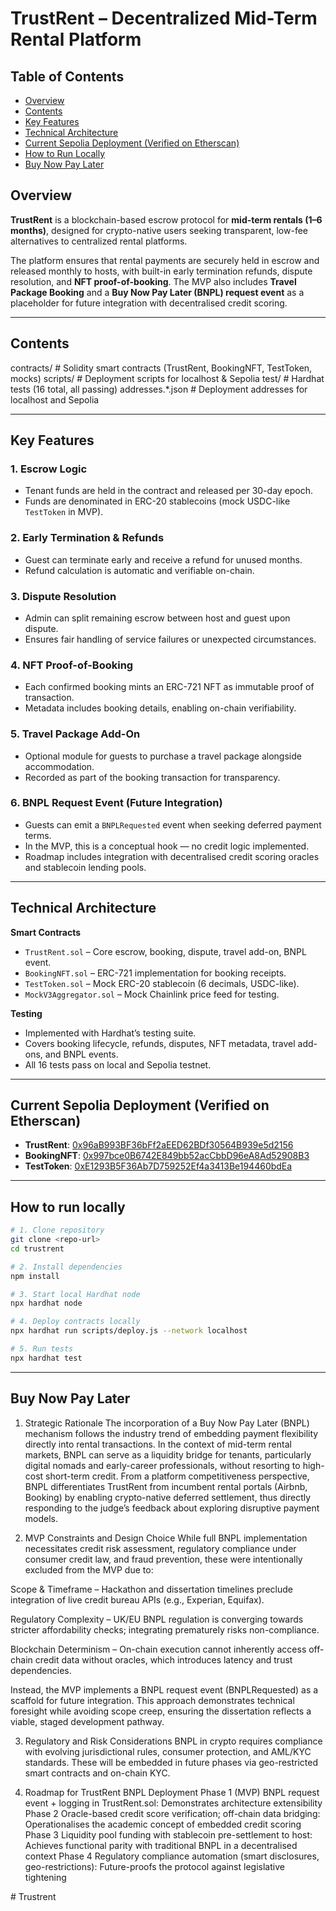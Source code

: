 # TrustRent – Decentralized Mid-Term Rental Platform

## Table of Contents

- [Overview](#overview)
- [Contents](#contents)
- [Key Features](#key-features)
- [Technical Architecture](#technical-architecture)
- [Current Sepolia Deployment (Verified on Etherscan)](#current-sepolia-deployment-verified-on-etherscan)
- [How to Run Locally](#how-to-run-locally)
- [Buy Now Pay Later](#buy-now-pay-later)

## Overview

**TrustRent** is a blockchain-based escrow protocol for **mid-term rentals (1–6 months)**, designed for crypto-native users seeking transparent, low-fee alternatives to centralized rental platforms.

The platform ensures that rental payments are securely held in escrow and released monthly to hosts, with built-in early termination refunds, dispute resolution, and **NFT proof-of-booking**. The MVP also includes **Travel Package Booking** and a **Buy Now Pay Later (BNPL) request event** as a placeholder for future integration with decentralised credit scoring.

---

## Contents

contracts/ # Solidity smart contracts (TrustRent, BookingNFT, TestToken, mocks)
scripts/ # Deployment scripts for localhost & Sepolia
test/ # Hardhat tests (16 total, all passing)
addresses.\*.json # Deployment addresses for localhost and Sepolia

---

## Key Features

### 1. Escrow Logic

- Tenant funds are held in the contract and released per 30-day epoch.
- Funds are denominated in ERC-20 stablecoins (mock USDC-like `TestToken` in MVP).

### 2. Early Termination & Refunds

- Guest can terminate early and receive a refund for unused months.
- Refund calculation is automatic and verifiable on-chain.

### 3. Dispute Resolution

- Admin can split remaining escrow between host and guest upon dispute.
- Ensures fair handling of service failures or unexpected circumstances.

### 4. NFT Proof-of-Booking

- Each confirmed booking mints an ERC-721 NFT as immutable proof of transaction.
- Metadata includes booking details, enabling on-chain verifiability.

### 5. Travel Package Add-On

- Optional module for guests to purchase a travel package alongside accommodation.
- Recorded as part of the booking transaction for transparency.

### 6. BNPL Request Event (Future Integration)

- Guests can emit a `BNPLRequested` event when seeking deferred payment terms.
- In the MVP, this is a conceptual hook — no credit logic implemented.
- Roadmap includes integration with decentralised credit scoring oracles and stablecoin lending pools.

---

## Technical Architecture

**Smart Contracts**

- `TrustRent.sol` – Core escrow, booking, dispute, travel add-on, BNPL event.
- `BookingNFT.sol` – ERC-721 implementation for booking receipts.
- `TestToken.sol` – Mock ERC-20 stablecoin (6 decimals, USDC-like).
- `MockV3Aggregator.sol` – Mock Chainlink price feed for testing.

**Testing**

- Implemented with Hardhat’s testing suite.
- Covers booking lifecycle, refunds, disputes, NFT metadata, travel add-ons, and BNPL events.
- All 16 tests pass on local and Sepolia testnet.

---

## Current Sepolia Deployment (Verified on Etherscan)

- **TrustRent**: [0x96aB993BF36bFf2aEED62BDf30564B939e5d2156](https://sepolia.etherscan.io/address/0x96aB993BF36bFf2aEED62BDf30564B939e5d2156#code)
- **BookingNFT**: [0x997bce0B6742E849bb52acCbbD96eA8Ad52908B3](https://sepolia.etherscan.io/address/0x997bce0B6742E849bb52acCbbD96eA8Ad52908B3#code)
- **TestToken**: [0xE1293B5F36Ab7D759252Ef4a3413Be194460bdEa](https://sepolia.etherscan.io/address/0xE1293B5F36Ab7D759252Ef4a3413Be194460bdEa#code)

---

## How to run locally
```bash
# 1. Clone repository
git clone <repo-url>
cd trustrent

# 2. Install dependencies
npm install

# 3. Start local Hardhat node
npx hardhat node

# 4. Deploy contracts locally
npx hardhat run scripts/deploy.js --network localhost

# 5. Run tests
npx hardhat test
```
----

## Buy Now Pay Later
1. Strategic Rationale
The incorporation of a Buy Now Pay Later (BNPL) mechanism follows the industry trend of embedding payment flexibility directly into rental transactions. In the context of mid-term rental markets, BNPL can serve as a liquidity bridge for tenants, particularly digital nomads and early-career professionals, without resorting to high-cost short-term credit.
From a platform competitiveness perspective, BNPL differentiates TrustRent from incumbent rental portals (Airbnb, Booking) by enabling crypto-native deferred settlement, thus directly responding to the judge’s feedback about exploring disruptive payment models.

2. MVP Constraints and Design Choice
While full BNPL implementation necessitates credit risk assessment, regulatory compliance under consumer credit law, and fraud prevention, these were intentionally excluded from the MVP due to:

Scope & Timeframe – Hackathon and dissertation timelines preclude integration of live credit bureau APIs (e.g., Experian, Equifax).

Regulatory Complexity – UK/EU BNPL regulation is converging towards stricter affordability checks; integrating prematurely risks non-compliance.

Blockchain Determinism – On-chain execution cannot inherently access off-chain credit data without oracles, which introduces latency and trust dependencies.

Instead, the MVP implements a BNPL request event (BNPLRequested) as a scaffold for future integration. This approach demonstrates technical foresight while avoiding scope creep, ensuring the dissertation reflects a viable, staged development pathway.

3. Regulatory and Risk Considerations
BNPL in crypto requires compliance with evolving jurisdictional rules, consumer protection, and AML/KYC standards. These will be embedded in future phases via geo-restricted smart contracts and on-chain KYC.

4. Roadmap for TrustRent BNPL Deployment
Phase 1 (MVP)  BNPL request event + logging in TrustRent.sol: Demonstrates architecture extensibility
Phase 2  Oracle-based credit score verification; off-chain data bridging: Operationalises the academic concept of embedded credit scoring
Phase 3  Liquidity pool funding with stablecoin pre-settlement to host: Achieves functional parity with traditional BNPL in a decentralised context
Phase 4	 Regulatory compliance automation (smart disclosures, geo-restrictions): Future-proofs the protocol against legislative tightening


#   T r u s t r e n t 
 
 
